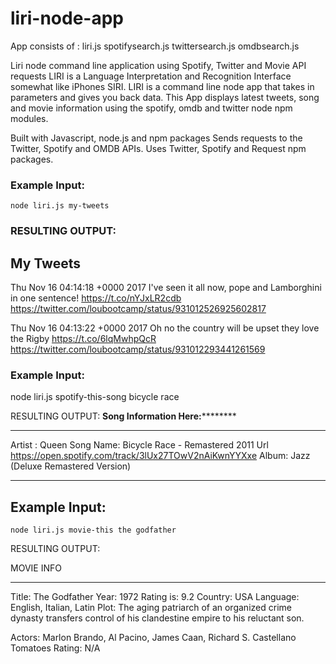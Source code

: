 # liri-node-app

App consists of :
liri.js
spotifysearch.js
twittersearch.js
omdbsearch.js

Liri node command line application using Spotify, Twitter and Movie API requests
LIRI is a Language Interpretation and Recognition Interface somewhat like iPhones SIRI. LIRI is a command line node app that takes in parameters and gives you back data. This App displays latest tweets, song and movie information using the spotify, omdb and twitter node npm modules.

Built with Javascript, node.js and npm packages
Sends requests to the Twitter, Spotify and OMDB APIs. Uses Twitter, Spotify and Request npm packages.

### Example Input:
```
node liri.js my-tweets
```

### RESULTING OUTPUT:
 
 My Tweets
 -------------------------------------------------------------------

 Thu Nov 16 04:14:18 +0000 2017
 I've seen it all now, pope and Lamborghini in one sentence! https://t.co/nYJxLR2cdb
 https://twitter.com/loubootcamp/status/931012526925602817


 Thu Nov 16 04:13:22 +0000 2017
 Oh no the country will be upset they love the Rigby https://t.co/6lqMwhpQcR
 https://twitter.com/loubootcamp/status/931012293441261569


### Example Input:
 node liri.js spotify-this-song bicycle race


 RESULTING OUTPUT:
 ********************Song Information Here:****************************

 -----------------------------------------------------
  Artist :  Queen
  Song Name: Bicycle Race - Remastered 2011
  Url https://open.spotify.com/track/3lUx27TOwV2nAiKwnYYXxe
  Album: Jazz (Deluxe Remastered Version)

 ----------------------------------------------------- 



## Example Input:
```
node liri.js movie-this the godfather
```

 RESULTING OUTPUT:
 
 MOVIE INFO

 ------------------------------------------------------------

  Title: The Godfather
  Year: 1972
  Rating is: 9.2
  Country: USA
  Language: English, Italian, Latin
  Plot: The aging patriarch of an organized crime dynasty transfers control of his clandestine empire to his reluctant son.

  Actors: Marlon Brando, Al Pacino, James Caan, Richard S. Castellano
  Tomatoes Rating: N/A
